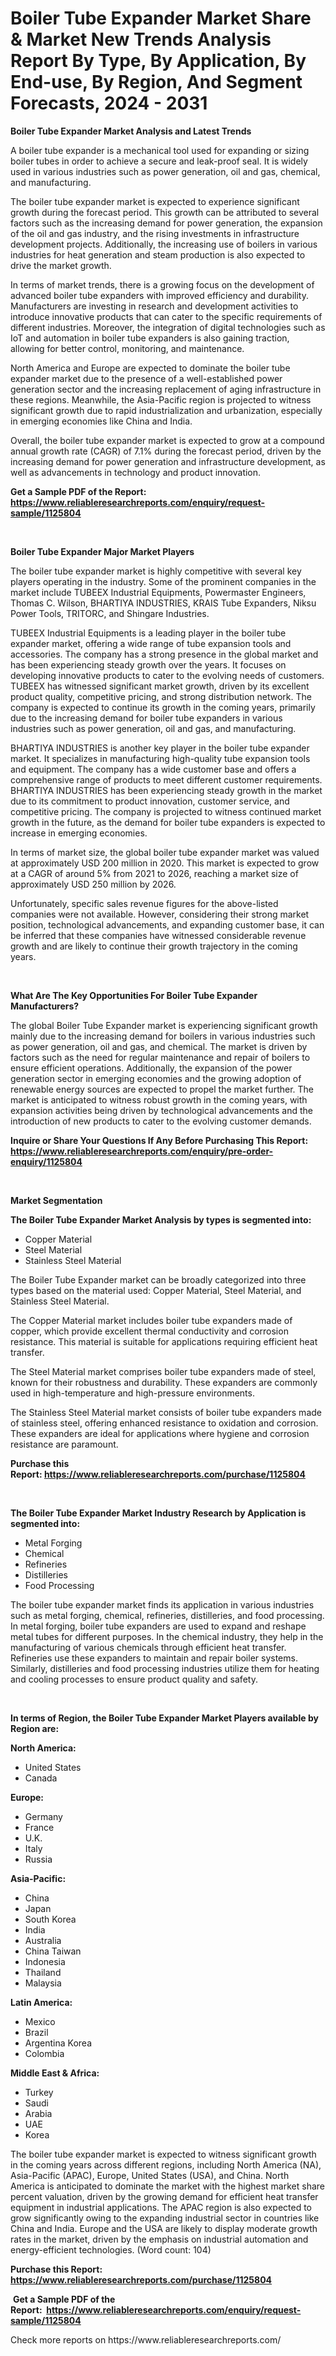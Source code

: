 <p><h1>Boiler Tube Expander Market Share & Market New Trends Analysis Report By Type, By Application, By End-use, By Region, And Segment Forecasts, 2024 - 2031</h1></p><p><strong>Boiler Tube Expander Market Analysis and Latest Trends</strong></p>
<p><p>A boiler tube expander is a mechanical tool used for expanding or sizing boiler tubes in order to achieve a secure and leak-proof seal. It is widely used in various industries such as power generation, oil and gas, chemical, and manufacturing.</p><p>The boiler tube expander market is expected to experience significant growth during the forecast period. This growth can be attributed to several factors such as the increasing demand for power generation, the expansion of the oil and gas industry, and the rising investments in infrastructure development projects. Additionally, the increasing use of boilers in various industries for heat generation and steam production is also expected to drive the market growth.</p><p>In terms of market trends, there is a growing focus on the development of advanced boiler tube expanders with improved efficiency and durability. Manufacturers are investing in research and development activities to introduce innovative products that can cater to the specific requirements of different industries. Moreover, the integration of digital technologies such as IoT and automation in boiler tube expanders is also gaining traction, allowing for better control, monitoring, and maintenance.</p><p>North America and Europe are expected to dominate the boiler tube expander market due to the presence of a well-established power generation sector and the increasing replacement of aging infrastructure in these regions. Meanwhile, the Asia-Pacific region is projected to witness significant growth due to rapid industrialization and urbanization, especially in emerging economies like China and India.</p><p>Overall, the boiler tube expander market is expected to grow at a compound annual growth rate (CAGR) of 7.1% during the forecast period, driven by the increasing demand for power generation and infrastructure development, as well as advancements in technology and product innovation.</p></p>
<p><strong>Get a Sample PDF of the Report:&nbsp; <a href="https://www.reliableresearchreports.com/enquiry/request-sample/1125804">https://www.reliableresearchreports.com/enquiry/request-sample/1125804</a></strong></p>
<p>&nbsp;</p>
<p><strong>Boiler Tube Expander Major Market Players</strong></p>
<p><p>The boiler tube expander market is highly competitive with several key players operating in the industry. Some of the prominent companies in the market include TUBEEX Industrial Equipments, Powermaster Engineers, Thomas C. Wilson, BHARTIYA INDUSTRIES, KRAIS Tube Expanders, Niksu Power Tools, TRITORC, and Shingare Industries. </p><p>TUBEEX Industrial Equipments is a leading player in the boiler tube expander market, offering a wide range of tube expansion tools and accessories. The company has a strong presence in the global market and has been experiencing steady growth over the years. It focuses on developing innovative products to cater to the evolving needs of customers. TUBEEX has witnessed significant market growth, driven by its excellent product quality, competitive pricing, and strong distribution network. The company is expected to continue its growth in the coming years, primarily due to the increasing demand for boiler tube expanders in various industries such as power generation, oil and gas, and manufacturing.</p><p>BHARTIYA INDUSTRIES is another key player in the boiler tube expander market. It specializes in manufacturing high-quality tube expansion tools and equipment. The company has a wide customer base and offers a comprehensive range of products to meet different customer requirements. BHARTIYA INDUSTRIES has been experiencing steady growth in the market due to its commitment to product innovation, customer service, and competitive pricing. The company is projected to witness continued market growth in the future, as the demand for boiler tube expanders is expected to increase in emerging economies.</p><p>In terms of market size, the global boiler tube expander market was valued at approximately USD 200 million in 2020. This market is expected to grow at a CAGR of around 5% from 2021 to 2026, reaching a market size of approximately USD 250 million by 2026.</p><p>Unfortunately, specific sales revenue figures for the above-listed companies were not available. However, considering their strong market position, technological advancements, and expanding customer base, it can be inferred that these companies have witnessed considerable revenue growth and are likely to continue their growth trajectory in the coming years.</p></p>
<p>&nbsp;</p>
<p><strong>What Are The Key Opportunities For Boiler Tube Expander Manufacturers?</strong></p>
<p><p>The global Boiler Tube Expander market is experiencing significant growth mainly due to the increasing demand for boilers in various industries such as power generation, oil and gas, and chemical. The market is driven by factors such as the need for regular maintenance and repair of boilers to ensure efficient operations. Additionally, the expansion of the power generation sector in emerging economies and the growing adoption of renewable energy sources are expected to propel the market further. The market is anticipated to witness robust growth in the coming years, with expansion activities being driven by technological advancements and the introduction of new products to cater to the evolving customer demands.</p></p>
<p><strong>Inquire or Share Your Questions If Any Before Purchasing This Report: <a href="https://www.reliableresearchreports.com/enquiry/pre-order-enquiry/1125804">https://www.reliableresearchreports.com/enquiry/pre-order-enquiry/1125804</a></strong></p>
<p>&nbsp;</p>
<p><strong>Market Segmentation</strong></p>
<p><strong>The Boiler Tube Expander Market Analysis by types is segmented into:</strong></p>
<p><ul><li>Copper Material</li><li>Steel Material</li><li>Stainless Steel Material</li></ul></p>
<p><p>The Boiler Tube Expander market can be broadly categorized into three types based on the material used: Copper Material, Steel Material, and Stainless Steel Material. </p><p>The Copper Material market includes boiler tube expanders made of copper, which provide excellent thermal conductivity and corrosion resistance. This material is suitable for applications requiring efficient heat transfer.</p><p>The Steel Material market comprises boiler tube expanders made of steel, known for their robustness and durability. These expanders are commonly used in high-temperature and high-pressure environments.</p><p>The Stainless Steel Material market consists of boiler tube expanders made of stainless steel, offering enhanced resistance to oxidation and corrosion. These expanders are ideal for applications where hygiene and corrosion resistance are paramount.</p></p>
<p><strong>Purchase this Report:&nbsp;<a href="https://www.reliableresearchreports.com/purchase/1125804">https://www.reliableresearchreports.com/purchase/1125804</a></strong></p>
<p>&nbsp;</p>
<p><strong>The Boiler Tube Expander Market Industry Research by Application is segmented into:</strong></p>
<p><ul><li>Metal Forging</li><li>Chemical</li><li>Refineries</li><li>Distilleries</li><li>Food Processing</li></ul></p>
<p><p>The boiler tube expander market finds its application in various industries such as metal forging, chemical, refineries, distilleries, and food processing. In metal forging, boiler tube expanders are used to expand and reshape metal tubes for different purposes. In the chemical industry, they help in the manufacturing of various chemicals through efficient heat transfer. Refineries use these expanders to maintain and repair boiler systems. Similarly, distilleries and food processing industries utilize them for heating and cooling processes to ensure product quality and safety.</p></p>
<p>&nbsp;</p>
<p><strong>In terms of Region, the Boiler Tube Expander Market Players available by Region are:</strong></p>
<p>
    <p> <strong> North America: </strong>
        <ul>
            <li>United States</li>
            <li>Canada</li>
        </ul>
        </p> 
    <p> <strong> Europe: </strong>
        <ul>
            <li>Germany</li>
            <li>France</li>
            <li>U.K.</li>
            <li>Italy</li>
            <li>Russia</li>
        </ul>
        </p> 
    <p> <strong> Asia-Pacific: </strong>
        <ul>
            <li>China</li>
            <li>Japan</li>
            <li>South Korea</li>
            <li>India</li>
            <li>Australia</li>
            <li>China Taiwan</li>
            <li>Indonesia</li>
            <li>Thailand</li>
            <li>Malaysia</li>
        </ul>
        </p> 
    <p> <strong> Latin America: </strong>
        <ul>
            <li>Mexico</li>
            <li>Brazil</li>
            <li>Argentina Korea</li>
            <li>Colombia</li>
        </ul>
        </p> 
    <p> <strong> Middle East & Africa: </strong>
        <ul>
            <li>Turkey</li>
            <li>Saudi</li>
            <li>Arabia</li>
            <li>UAE</li>
            <li>Korea</li>
        </ul>
    </p>
    </p>
<p><p>The boiler tube expander market is expected to witness significant growth in the coming years across different regions, including North America (NA), Asia-Pacific (APAC), Europe, United States (USA), and China. North America is anticipated to dominate the market with the highest market share percent valuation, driven by the growing demand for efficient heat transfer equipment in industrial applications. The APAC region is also expected to grow significantly owing to the expanding industrial sector in countries like China and India. Europe and the USA are likely to display moderate growth rates in the market, driven by the emphasis on industrial automation and energy-efficient technologies. (Word count: 104)</p></p>
<p><strong>Purchase this Report: <a href="https://www.reliableresearchreports.com/purchase/1125804">https://www.reliableresearchreports.com/purchase/1125804</a></strong></p>
<p>&nbsp;<strong>Get a Sample PDF of the Report:&nbsp;&nbsp;<a href="https://www.reliableresearchreports.com/enquiry/request-sample/1125804">https://www.reliableresearchreports.com/enquiry/request-sample/1125804</a></strong></p>
<p><strong></strong></p>
<p>Check more reports on https://www.reliableresearchreports.com/</p>